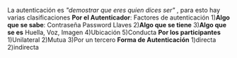 La autenticación es *"demostrar que eres quien dices ser"* , para esto hay varias clasificaciones
**Por el Autenticador**:
	Factores de autenticación
		1)**Algo que se sabe**:
			Contraseña
			Password
			Llaves
		2)**Algo que se tiene**
		3)**Algo que se es**
			Huella, Voz, Imagen
		4)Ubicación
		5)Conducta
**Por los participantes**
	1)Unilateral
	2)Mutua
	3)Por un tercero
**Forma de Autenticación**
	1)directa
	2)indirecta



